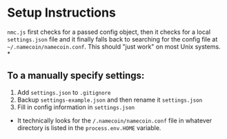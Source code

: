 # Setup Instructions
`nmc.js` first checks for a passed config object, then it checks for a local
`settings.json` file and it finally falls back to searching for the config file
at `~/.namecoin/namecoin.conf`. This should "just work" on most Unix systems. *

## To a manually specify settings:
1. Add `settings.json` to `.gitignore`
2. Backup `settings-example.json` and then rename it `settings.json`
3. Fill in config information in `settings.json`

* It technically looks for the `/.namecoin/namecoin.conf` file in whatever
directory is listed in the `process.env.HOME` variable.